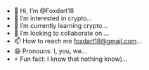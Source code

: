 - 👋 Hi, I’m @Foxdart18
- 👀 I’m interested in crypto...
- 🌱 I’m currently learning crypto...
- 💞️ I’m looking to collaborate on ...
- 📫 How to reach me foxdart18@gmail.com...
- 😄 Pronouns: I, you, we...
- ⚡ Fun fact: I know that nothing know)...

<!---
Foxdart18/Foxdart18 is a ✨ special ✨ repository because its `README.md` (this file) appears on your GitHub profile.
You can click the Preview link to take a look at your changes.
--->
